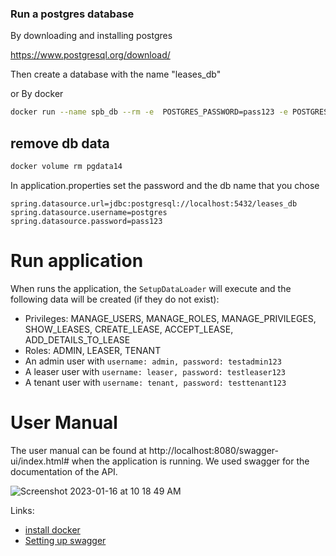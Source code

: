 ### Run a postgres database

By downloading and installing postgres

https://www.postgresql.org/download/

Then create a database with the name "leases_db"

or By docker

```bash
docker run --name spb_db --rm -e  POSTGRES_PASSWORD=pass123 -e POSTGRES_DB=leases_db --net=host -v pgdata14:/var/lib/postgresql/data  -d postgres:14
```

## remove db data
```bash
docker volume rm pgdata14
```

In application.properties set the password and the db name that you chose

```
spring.datasource.url=jdbc:postgresql://localhost:5432/leases_db
spring.datasource.username=postgres
spring.datasource.password=pass123
```

# Run application

When runs the application, the `SetupDataLoader` will execute and the following data will be created (if they do not exist):

* Privileges: MANAGE_USERS, MANAGE_ROLES, MANAGE_PRIVILEGES, SHOW_LEASES, CREATE_LEASE, ACCEPT_LEASE, ADD_DETAILS_TO_LEASE
* Roles: ADMIN, LEASER, TENANT
* An admin user with `username: admin, password: testadmin123`
* A leaser user with `username: leaser, password: testleaser123`
* A tenant user with `username: tenant, password: testtenant123`

# User Manual

The user manual can be found at http://localhost:8080/swagger-ui/index.html# when the application is running. We used swagger for the documentation of the API.

![Screenshot 2023-01-16 at 10 18 49 AM](https://user-images.githubusercontent.com/122728171/212629984-a749a60b-ecd1-453a-acac-5a1b7ff12aab.png)


Links:
* [install docker](https://tinyurl.com/2m3bhahn)
* [Setting up swagger](https://www.baeldung.com/swagger-2-documentation-for-spring-rest-api)
